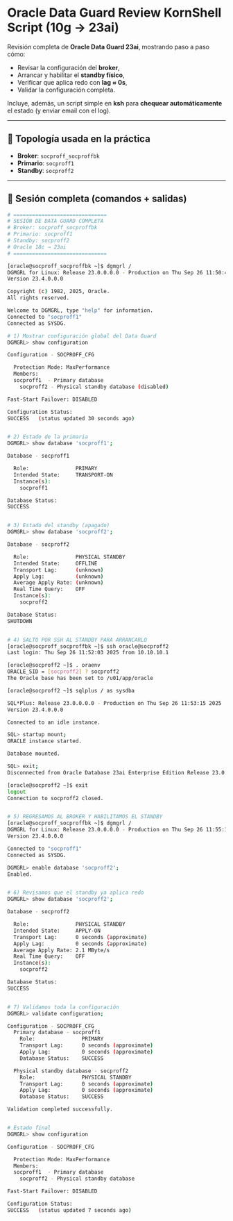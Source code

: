 # Oracle Data Guard Review KornShell Script (10g → 23ai)

Revisión completa de **Oracle Data Guard 23ai**, mostrando paso a paso cómo:
- Revisar la configuración del **broker**,
- Arrancar y habilitar el **standby físico**,
- Verificar que aplica redo con **lag ≈ 0s**,
- Validar la configuración completa.

Incluye, además, un script simple en **ksh** para **chequear automáticamente** el estado (y enviar email con el log).

---

## 🔹 Topología usada en la práctica

- **Broker**: `socproff_socproffbk`  
- **Primario**: `socproff1`  
- **Standby**: `socproff2`  

---

## 🔹 Sesión completa (comandos + salidas)

```bash
# ==============================
# SESIÓN DE DATA GUARD COMPLETA
# Broker: socproff_socproffbk
# Primario: socproff1
# Standby: socproff2
# Oracle 18c → 23ai
# ==============================

[oracle@socproff_socproffbk ~]$ dgmgrl /
DGMGRL for Linux: Release 23.0.0.0.0 - Production on Thu Sep 26 11:50:44 2025
Version 23.4.0.0.0

Copyright (c) 1982, 2025, Oracle.
All rights reserved.

Welcome to DGMGRL, type "help" for information.
Connected to "socproff1"
Connected as SYSDG.

# 1) Mostrar configuración global del Data Guard
DGMGRL> show configuration

Configuration - SOCPROFF_CFG

  Protection Mode: MaxPerformance
  Members:
  socproff1  - Primary database
    socproff2 - Physical standby database (disabled)

Fast-Start Failover: DISABLED

Configuration Status:
SUCCESS   (status updated 30 seconds ago)


# 2) Estado de la primaria
DGMGRL> show database 'socproff1';

Database - socproff1

  Role:               PRIMARY
  Intended State:     TRANSPORT-ON
  Instance(s):
    socproff1

Database Status:
SUCCESS


# 3) Estado del standby (apagado)
DGMGRL> show database 'socproff2';

Database - socproff2

  Role:               PHYSICAL STANDBY
  Intended State:     OFFLINE
  Transport Lag:      (unknown)
  Apply Lag:          (unknown)
  Average Apply Rate: (unknown)
  Real Time Query:    OFF
  Instance(s):
    socproff2

Database Status:
SHUTDOWN


# 4) SALTO POR SSH AL STANDBY PARA ARRANCARLO
[oracle@socproff_socproffbk ~]$ ssh oracle@socproff2
Last login: Thu Sep 26 11:52:03 2025 from 10.10.10.1

[oracle@socproff2 ~]$ . oraenv
ORACLE_SID = [socproff2] ? socproff2
The Oracle base has been set to /u01/app/oracle

[oracle@socproff2 ~]$ sqlplus / as sysdba

SQL*Plus: Release 23.0.0.0.0 - Production on Thu Sep 26 11:53:15 2025
Version 23.4.0.0.0

Connected to an idle instance.

SQL> startup mount;
ORACLE instance started.

Database mounted.

SQL> exit;
Disconnected from Oracle Database 23ai Enterprise Edition Release 23.0.0.0.0

[oracle@socproff2 ~]$ exit
logout
Connection to socproff2 closed.


# 5) REGRESAMOS AL BROKER Y HABILITAMOS EL STANDBY
[oracle@socproff_socproffbk ~]$ dgmgrl /
DGMGRL for Linux: Release 23.0.0.0.0 - Production on Thu Sep 26 11:55:18 2025
Version 23.4.0.0.0

Connected to "socproff1"
Connected as SYSDG.

DGMGRL> enable database 'socproff2';
Enabled.


# 6) Revisamos que el standby ya aplica redo
DGMGRL> show database 'socproff2';

Database - socproff2

  Role:               PHYSICAL STANDBY
  Intended State:     APPLY-ON
  Transport Lag:      0 seconds (approximate)
  Apply Lag:          0 seconds (approximate)
  Average Apply Rate: 2.1 MByte/s
  Real Time Query:    OFF
  Instance(s):
    socproff2

Database Status:
SUCCESS


# 7) Validamos toda la configuración
DGMGRL> validate configuration;

Configuration - SOCPROFF_CFG
  Primary database - socproff1
    Role:               PRIMARY
    Transport Lag:      0 seconds (approximate)
    Apply Lag:          0 seconds (approximate)
    Database Status:    SUCCESS

  Physical standby database - socproff2
    Role:               PHYSICAL STANDBY
    Transport Lag:      0 seconds (approximate)
    Apply Lag:          0 seconds (approximate)
    Database Status:    SUCCESS

Validation completed successfully.


# Estado final
DGMGRL> show configuration

Configuration - SOCPROFF_CFG

  Protection Mode: MaxPerformance
  Members:
  socproff1  - Primary database
    socproff2 - Physical standby database

Fast-Start Failover: DISABLED

Configuration Status:
SUCCESS   (status updated 7 seconds ago)
